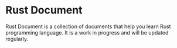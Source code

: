 # Rust Document

Rust Document is a collection of documents that help you learn Rust programming language. It is a work in progress and will be updated regularly.
